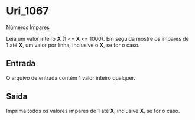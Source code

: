 # Uri_1067
Números Ímpares

Leia um valor inteiro **X** (1 <= **X** <= 1000). Em seguida mostre os ímpares de 1 até **X**, um valor por linha, inclusive o **X**, se for o caso.

## Entrada

O arquivo de entrada contém 1 valor inteiro qualquer.

## Saída

Imprima todos os valores ímpares de 1 até **X**, inclusive **X**, se for o caso.
